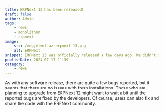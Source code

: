 ```yaml
---
title: ERPNext 13 has been released!
draft: false
author: Admin
tags:
    - news
    - monolithon
    - erpnext
image:
    src: /megjelent-az-erpnext-13.png
    alt: ERPNext
snippet: ERPNext 13 was officially released a few days ago. We didn't sleep on it, as we have been using it for a while now.
publishDate: 2023-07-17 11:39
category:
    - news
---
```


<div class="ql-editor read-mode"><p>As with any software release, there are quite a few bugs reported, but it seems that there are no issues with fresh installations. Those who are planning to upgrade from ERPNext 12 might want to wait a bit until the reported bugs are fixed by the developers. Of course, users can also fix and share the code with the ERPNext community.</p></div>
